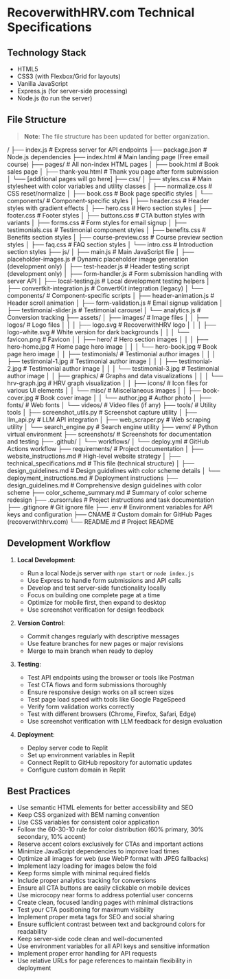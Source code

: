 # RecoverwithHRV.com Technical Specifications

## Technology Stack
- HTML5
- CSS3 (with Flexbox/Grid for layouts)
- Vanilla JavaScript
- Express.js (for server-side processing)
- Node.js (to run the server)

## File Structure 

> **Note**: The file structure has been updated for better organization.

/
├── index.js # Express server for API endpoints
├── package.json # Node.js dependencies
├── index.html # Main landing page (Free email course)
├── pages/ # All non-index HTML pages
│ ├── book.html # Book sales page
│ ├── thank-you.html # Thank you page after form submission
│ └── [additional pages will go here]
├── css/
│ ├── styles.css # Main stylesheet with color variables and utility classes
│ ├── normalize.css # CSS reset/normalize
│ ├── book.css # Book page specific styles
│ └── components/ # Component-specific styles
│   ├── header.css # Header styles with gradient effects
│   ├── hero.css # Hero section styles
│   ├── footer.css # Footer styles
│   ├── buttons.css # CTA button styles with variants
│   ├── forms.css # Form styles for email signup
│   ├── testimonials.css # Testimonial component styles
│   ├── benefits.css # Benefits section styles
│   ├── course-preview.css # Course preview section styles
│   ├── faq.css # FAQ section styles
│   └── intro.css # Introduction section styles
├── js/
│ ├── main.js # Main JavaScript file
│ ├── placeholder-images.js # Dynamic placeholder image generation (development only)
│ ├── test-header.js # Header testing script (development only)
│ ├── form-handler.js # Form submission handling with server API
│ ├── local-testing.js # Local development testing helpers
│ ├── convertkit-integration.js # ConvertKit integration (legacy)
│ └── components/ # Component-specific scripts
│   ├── header-animation.js # Header scroll animation
│   ├── form-validation.js # Email signup validation
│   ├── testimonial-slider.js # Testimonial carousel
│   └── analytics.js # Conversion tracking
├── assets/
│ ├── images/ # Image files
│ │ ├── logos/ # Logo files
│ │ │ ├── logo.svg # RecoverwithHRV logo
│ │ │ ├── logo-white.svg # White version for dark backgrounds
│ │ │ └── favicon.png # Favicon
│ │ ├── hero/ # Hero section images
│ │ │ ├── hero-home.jpg # Home page hero image
│ │ │ └── hero-book.jpg # Book page hero image
│ │ ├── testimonials/ # Testimonial author images
│ │ │ ├── testimonial-1.jpg # Testimonial author image
│ │ │ ├── testimonial-2.jpg # Testimonial author image
│ │ │ └── testimonial-3.jpg # Testimonial author image
│ │ ├── graphics/ # Graphs and data visualizations
│ │ │ └── hrv-graph.jpg # HRV graph visualization
│ │ ├── icons/ # Icon files for various UI elements
│ │ └── misc/ # Miscellaneous images
│ │   ├── book-cover.jpg # Book cover image
│ │   └── author.jpg # Author photo
│ ├── fonts/ # Web fonts
│ └── videos/ # Video files (if any)
├── tools/ # Utility tools
│ ├── screenshot_utils.py # Screenshot capture utility
│ ├── llm_api.py # LLM API integration
│ ├── web_scraper.py # Web scraping utility
│ └── search_engine.py # Search engine utility
├── venv/ # Python virtual environment
├── screenshots/ # Screenshots for documentation and testing
├── .github/
│ └── workflows/
│   └── deploy.yml # GitHub Actions workflow
├── requirements/ # Project documentation
│ ├── website_instructions.md # High-level website strategy
│ ├── technical_specifications.md # This file (technical structure)
│ ├── design_guidelines.md # Design guidelines with color scheme details
│ └── deployment_instructions.md # Deployment instructions
├── design_guidelines.md # Comprehensive design guidelines with color scheme
├── color_scheme_summary.md # Summary of color scheme redesign
├── .cursorrules # Project instructions and task documentation
├── .gitignore # Git ignore file
├── .env # Environment variables for API keys and configuration
├── CNAME # Custom domain for GitHub Pages (recoverwithhrv.com)
└── README.md # Project README

## Development Workflow

1. **Local Development**:
   - Run a local Node.js server with `npm start` or `node index.js`
   - Use Express to handle form submissions and API calls
   - Develop and test server-side functionality locally
   - Focus on building one complete page at a time
   - Optimize for mobile first, then expand to desktop
   - Use screenshot verification for design feedback

2. **Version Control**:
   - Commit changes regularly with descriptive messages
   - Use feature branches for new pages or major revisions
   - Merge to main branch when ready to deploy

3. **Testing**:
   - Test API endpoints using the browser or tools like Postman
   - Test CTA flows and form submissions thoroughly
   - Ensure responsive design works on all screen sizes
   - Test page load speed with tools like Google PageSpeed
   - Verify form validation works correctly
   - Test with different browsers (Chrome, Firefox, Safari, Edge)
   - Use screenshot verification with LLM feedback for design evaluation

4. **Deployment**:
   - Deploy server code to Replit
   - Set up environment variables in Replit
   - Connect Replit to GitHub repository for automatic updates
   - Configure custom domain in Replit

## Best Practices

- Use semantic HTML elements for better accessibility and SEO
- Keep CSS organized with BEM naming convention
- Use CSS variables for consistent color application
- Follow the 60-30-10 rule for color distribution (60% primary, 30% secondary, 10% accent)
- Reserve accent colors exclusively for CTAs and important actions
- Minimize JavaScript dependencies to improve load times
- Optimize all images for web (use WebP format with JPEG fallbacks)
- Implement lazy loading for images below the fold
- Keep forms simple with minimal required fields
- Include proper analytics tracking for conversions
- Ensure all CTA buttons are easily clickable on mobile devices
- Use microcopy near forms to address potential user concerns
- Create clean, focused landing pages with minimal distractions
- Test your CTA positioning for maximum visibility
- Implement proper meta tags for SEO and social sharing
- Ensure sufficient contrast between text and background colors for readability
- Keep server-side code clean and well-documented
- Use environment variables for all API keys and sensitive information
- Implement proper error handling for API requests
- Use relative URLs for page references to maintain flexibility in deployment